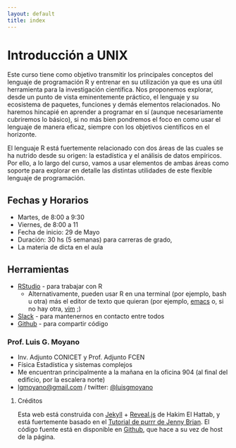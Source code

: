 ```yaml
--- 
layout: default 
title: index 
--- 
```



# Introducción a UNIX

Este curso tiene como objetivo transmitir los principales conceptos del lenguaje de programación R y
entrenar en su utilización ya que es una útil herramienta para la investigación científica. Nos
proponemos explorar, desde un punto de vista eminentemente práctico, el lenguaje y su ecosistema de
paquetes, funciones y demás elementos relacionados. No haremos hincapié en aprender a programar en
sí (aunque necesariamente cubriremos lo básico), si no más bien pondremos el foco en como usar el
lenguaje de manera eficaz, siempre con los objetivos científicos en el horizonte.

El lenguaje R está fuertemente relacionado con dos áreas de las cuales se ha nutrido desde su
origen: la estadística y el análisis de datos empíricos. Por ello, a lo largo del curso, vamos a usar
elementos de ambas áreas como soporte para explorar en detalle las distintas utilidades de este
flexible lenguaje de programación.


## Fechas y Horarios

-   Martes, de 8:00 a 9:30
-   Viernes, de 8:00 a 11
-   Fecha de inicio: 29 de Mayo
-   Duración: 30 hs (5 semanas) para carreras de grado, 
-   La materia de dicta en el aula 


## Herramientas

-   [RStudio](https://www.rstudio.com/) - para trabajar con R
    -   Alternativamente, pueden usar R en una terminal (por ejemplo, bash u otra) más el editor de texto
        que quieran (por ejemplo, [emacs](https://www.gnu.org/software/emacs/) o, si no hay otra, [vim](http://www.vim.org/) ;)
-   [Slack](https://slack.com/) - para mantenernos en contacto entre todos
-   [Github](https://github.com/) - para compartir código


### Prof. Luis G. Moyano

-   Inv. Adjunto CONICET y Prof. Adjunto FCEN
-   Física Estadística y sistemas complejos
-   Me encuentran principalmente a la mañana en la oficina 904 (al final del edificio, por la escalera norte)
-   <span class="underline">lgmoyano@gmail.com</span> / twitter: [@luisgmoyano](https://twitter.com/luisgmoyano)

1.  Créditos

    Esta web está construida con [Jekyll](https://jekyllrb.com/)  + [Reveal.js](https://github.com/hakimel/reveal.js) de Hakim El Hattab, y está fuertemente basado en el
    [Tutorial de purrr de Jenny Brian](https://jennybc.github.io/purrr-tutorial). El código fuente está en disponible en [Github](https://github.com/r-2017/r-2017.github.io), que hace a su vez
    de host de la página.

